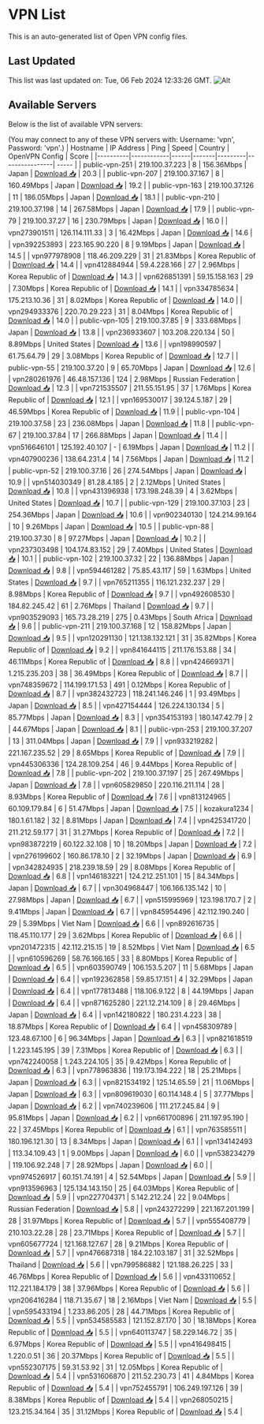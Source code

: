 # VPN List

This is an auto-generated list of Open VPN config files.

## Last Updated

This list was last updated on: Tue, 06 Feb 2024 12:33:26 GMT.
![Alt](https://repobeats.axiom.co/api/embed/186b98318ef1479477931607c1ad7d823f12451f.svg "Repobeats analytics image")

## Available Servers

Below is the list of available VPN servers:

(You may connect to any of these VPN servers with: Username: 'vpn', Password: 'vpn'.)
| Hostname | IP Address | Ping | Speed | Country | OpenVPN Config | Score |
|----------|------------|------|-------|---------|----------------| ----- |
| public-vpn-251 | 219.100.37.223 | 8 | 156.36Mbps | Japan | [Download 📥](./configs/server_0_JP.ovpn) | 20.3 |
| public-vpn-207 | 219.100.37.167 | 8 | 160.49Mbps | Japan | [Download 📥](./configs/server_1_JP.ovpn) | 19.2 |
| public-vpn-163 | 219.100.37.126 | 11 | 186.05Mbps | Japan | [Download 📥](./configs/server_2_JP.ovpn) | 18.1 |
| public-vpn-210 | 219.100.37.198 | 14 | 267.58Mbps | Japan | [Download 📥](./configs/server_3_JP.ovpn) | 17.9 |
| public-vpn-79 | 219.100.37.27 | 16 | 230.79Mbps | Japan | [Download 📥](./configs/server_4_JP.ovpn) | 16.0 |
| vpn273901511 | 126.114.111.33 | 3 | 16.42Mbps | Japan | [Download 📥](./configs/server_5_JP.ovpn) | 14.6 |
| vpn392253893 | 223.165.90.220 | 8 | 9.19Mbps | Japan | [Download 📥](./configs/server_6_JP.ovpn) | 14.5 |
| vpn977978908 | 118.46.209.229 | 31 | 21.83Mbps | Korea Republic of | [Download 📥](./configs/server_7_KR.ovpn) | 14.4 |
| vpn412884944 | 59.4.228.166 | 27 | 2.96Mbps | Korea Republic of | [Download 📥](./configs/server_8_KR.ovpn) | 14.3 |
| vpn626851391 | 59.15.158.163 | 29 | 7.30Mbps | Korea Republic of | [Download 📥](./configs/server_9_KR.ovpn) | 14.1 |
| vpn334785634 | 175.213.10.36 | 31 | 8.02Mbps | Korea Republic of | [Download 📥](./configs/server_10_KR.ovpn) | 14.0 |
| vpn294933376 | 220.70.29.223 | 31 | 8.04Mbps | Korea Republic of | [Download 📥](./configs/server_11_KR.ovpn) | 14.0 |
| public-vpn-105 | 219.100.37.85 | 9 | 333.68Mbps | Japan | [Download 📥](./configs/server_12_JP.ovpn) | 13.8 |
| vpn236933607 | 103.208.220.134 | 50 | 8.89Mbps | United States | [Download 📥](./configs/server_13_US.ovpn) | 13.6 |
| vpn198990597 | 61.75.64.79 | 29 | 3.08Mbps | Korea Republic of | [Download 📥](./configs/server_14_KR.ovpn) | 12.7 |
| public-vpn-55 | 219.100.37.20 | 9 | 65.70Mbps | Japan | [Download 📥](./configs/server_15_JP.ovpn) | 12.6 |
| vpn280261976 | 46.48.157.136 | 124 | 2.98Mbps | Russian Federation | [Download 📥](./configs/server_16_RU.ovpn) | 12.3 |
| vpn721535507 | 211.55.151.95 | 37 | 1.76Mbps | Korea Republic of | [Download 📥](./configs/server_17_KR.ovpn) | 12.1 |
| vpn169530017 | 39.124.5.187 | 29 | 46.59Mbps | Korea Republic of | [Download 📥](./configs/server_18_KR.ovpn) | 11.9 |
| public-vpn-104 | 219.100.37.58 | 23 | 236.08Mbps | Japan | [Download 📥](./configs/server_19_JP.ovpn) | 11.8 |
| public-vpn-67 | 219.100.37.84 | 17 | 266.88Mbps | Japan | [Download 📥](./configs/server_20_JP.ovpn) | 11.4 |
| vpn516646101 | 125.192.40.107 | - | 6.19Mbps | Japan | [Download 📥](./configs/server_21_JP.ovpn) | 11.2 |
| vpn407900236 | 138.64.231.4 | 14 | 7.56Mbps | Japan | [Download 📥](./configs/server_22_JP.ovpn) | 11.2 |
| public-vpn-52 | 219.100.37.16 | 26 | 274.54Mbps | Japan | [Download 📥](./configs/server_23_JP.ovpn) | 10.9 |
| vpn514030349 | 81.28.4.185 | 2 | 2.12Mbps | United States | [Download 📥](./configs/server_24_US.ovpn) | 10.8 |
| vpn431396938 | 173.198.248.39 | 4 | 3.62Mbps | United States | [Download 📥](./configs/server_25_US.ovpn) | 10.7 |
| public-vpn-129 | 219.100.37.103 | 23 | 254.36Mbps | Japan | [Download 📥](./configs/server_26_JP.ovpn) | 10.6 |
| vpn902340130 | 124.214.99.164 | 10 | 9.26Mbps | Japan | [Download 📥](./configs/server_27_JP.ovpn) | 10.5 |
| public-vpn-88 | 219.100.37.30 | 8 | 97.27Mbps | Japan | [Download 📥](./configs/server_28_JP.ovpn) | 10.2 |
| vpn237303498 | 104.174.83.152 | 29 | 7.40Mbps | United States | [Download 📥](./configs/server_29_US.ovpn) | 10.1 |
| public-vpn-102 | 219.100.37.32 | 22 | 136.88Mbps | Japan | [Download 📥](./configs/server_30_JP.ovpn) | 9.8 |
| vpn594461282 | 75.85.43.117 | 59 | 1.63Mbps | United States | [Download 📥](./configs/server_31_US.ovpn) | 9.7 |
| vpn765211355 | 116.121.232.237 | 29 | 8.98Mbps | Korea Republic of | [Download 📥](./configs/server_32_KR.ovpn) | 9.7 |
| vpn492608530 | 184.82.245.42 | 61 | 2.76Mbps | Thailand | [Download 📥](./configs/server_33_TH.ovpn) | 9.7 |
| vpn903529093 | 165.73.28.219 | 275 | 0.43Mbps | South Africa | [Download 📥](./configs/server_34_ZA.ovpn) | 9.6 |
| public-vpn-211 | 219.100.37.168 | 12 | 158.82Mbps | Japan | [Download 📥](./configs/server_35_JP.ovpn) | 9.5 |
| vpn120291130 | 121.138.132.121 | 31 | 35.82Mbps | Korea Republic of | [Download 📥](./configs/server_36_KR.ovpn) | 9.2 |
| vpn841644115 | 211.176.153.88 | 34 | 46.11Mbps | Korea Republic of | [Download 📥](./configs/server_37_KR.ovpn) | 8.8 |
| vpn424669371 | 1.215.235.203 | 38 | 36.49Mbps | Korea Republic of | [Download 📥](./configs/server_38_KR.ovpn) | 8.7 |
| vpn748359672 | 114.199.171.53 | 491 | 0.12Mbps | Korea Republic of | [Download 📥](./configs/server_39_KR.ovpn) | 8.7 |
| vpn382432723 | 118.241.146.246 | 1 | 93.49Mbps | Japan | [Download 📥](./configs/server_40_JP.ovpn) | 8.5 |
| vpn427154444 | 126.224.130.134 | 5 | 85.77Mbps | Japan | [Download 📥](./configs/server_41_JP.ovpn) | 8.3 |
| vpn354153193 | 180.147.42.79 | 2 | 44.67Mbps | Japan | [Download 📥](./configs/server_42_JP.ovpn) | 8.1 |
| public-vpn-253 | 219.100.37.207 | 13 | 311.04Mbps | Japan | [Download 📥](./configs/server_43_JP.ovpn) | 7.9 |
| vpn933219282 | 221.167.235.52 | 29 | 8.65Mbps | Korea Republic of | [Download 📥](./configs/server_44_KR.ovpn) | 7.9 |
| vpn445306336 | 124.28.109.254 | 46 | 9.44Mbps | Korea Republic of | [Download 📥](./configs/server_45_KR.ovpn) | 7.8 |
| public-vpn-202 | 219.100.37.197 | 25 | 267.49Mbps | Japan | [Download 📥](./configs/server_46_JP.ovpn) | 7.8 |
| vpn605829850 | 220.116.211.114 | 28 | 8.93Mbps | Korea Republic of | [Download 📥](./configs/server_47_KR.ovpn) | 7.6 |
| vpn813124965 | 60.109.179.84 | 6 | 51.47Mbps | Japan | [Download 📥](./configs/server_48_JP.ovpn) | 7.5 |
| kozakura1234 | 180.1.61.182 | 32 | 8.81Mbps | Japan | [Download 📥](./configs/server_49_JP.ovpn) | 7.4 |
| vpn425341720 | 211.212.59.177 | 31 | 31.27Mbps | Korea Republic of | [Download 📥](./configs/server_50_KR.ovpn) | 7.2 |
| vpn983872219 | 60.122.32.108 | 10 | 18.20Mbps | Japan | [Download 📥](./configs/server_51_JP.ovpn) | 7.2 |
| vpn276199602 | 160.86.178.10 | 2 | 32.19Mbps | Japan | [Download 📥](./configs/server_52_JP.ovpn) | 6.9 |
| vpn342824935 | 218.239.18.59 | 29 | 8.08Mbps | Korea Republic of | [Download 📥](./configs/server_53_KR.ovpn) | 6.8 |
| vpn146183221 | 124.212.251.101 | 15 | 84.34Mbps | Japan | [Download 📥](./configs/server_54_JP.ovpn) | 6.7 |
| vpn304968447 | 106.166.135.142 | 10 | 27.98Mbps | Japan | [Download 📥](./configs/server_55_JP.ovpn) | 6.7 |
| vpn515995969 | 123.198.170.7 | 2 | 9.41Mbps | Japan | [Download 📥](./configs/server_56_JP.ovpn) | 6.7 |
| vpn845954496 | 42.112.190.240 | 29 | 5.39Mbps | Viet Nam | [Download 📥](./configs/server_57_VN.ovpn) | 6.6 |
| vpn892616735 | 118.45.110.177 | 29 | 3.62Mbps | Korea Republic of | [Download 📥](./configs/server_58_KR.ovpn) | 6.6 |
| vpn201472315 | 42.112.215.15 | 19 | 8.52Mbps | Viet Nam | [Download 📥](./configs/server_59_VN.ovpn) | 6.5 |
| vpn610596269 | 58.76.166.165 | 33 | 8.80Mbps | Korea Republic of | [Download 📥](./configs/server_60_KR.ovpn) | 6.5 |
| vpn603590749 | 106.153.5.207 | 11 | 5.68Mbps | Japan | [Download 📥](./configs/server_61_JP.ovpn) | 6.4 |
| vpn192362858 | 59.85.17.151 | 4 | 32.29Mbps | Japan | [Download 📥](./configs/server_62_JP.ovpn) | 6.4 |
| vpn177813488 | 118.106.9.122 | 8 | 44.19Mbps | Japan | [Download 📥](./configs/server_63_JP.ovpn) | 6.4 |
| vpn871625280 | 221.12.214.109 | 8 | 29.46Mbps | Japan | [Download 📥](./configs/server_64_JP.ovpn) | 6.4 |
| vpn142180822 | 180.231.4.223 | 38 | 18.87Mbps | Korea Republic of | [Download 📥](./configs/server_65_KR.ovpn) | 6.4 |
| vpn458309789 | 123.48.67.100 | 6 | 96.34Mbps | Japan | [Download 📥](./configs/server_66_JP.ovpn) | 6.3 |
| vpn821618519 | 1.223.145.195 | 39 | 7.31Mbps | Korea Republic of | [Download 📥](./configs/server_67_KR.ovpn) | 6.3 |
| vpn742240058 | 1.243.224.105 | 35 | 9.42Mbps | Korea Republic of | [Download 📥](./configs/server_68_KR.ovpn) | 6.3 |
| vpn778963836 | 119.173.194.222 | 18 | 25.21Mbps | Japan | [Download 📥](./configs/server_69_JP.ovpn) | 6.3 |
| vpn821534192 | 125.14.65.59 | 21 | 11.06Mbps | Japan | [Download 📥](./configs/server_70_JP.ovpn) | 6.3 |
| vpn809619030 | 60.114.148.4 | 5 | 37.77Mbps | Japan | [Download 📥](./configs/server_71_JP.ovpn) | 6.2 |
| vpn740239606 | 111.217.245.84 | 9 | 95.81Mbps | Japan | [Download 📥](./configs/server_72_JP.ovpn) | 6.2 |
| vpn661700896 | 211.197.95.190 | 22 | 37.45Mbps | Korea Republic of | [Download 📥](./configs/server_73_KR.ovpn) | 6.1 |
| vpn763585511 | 180.196.121.30 | 13 | 8.34Mbps | Japan | [Download 📥](./configs/server_74_JP.ovpn) | 6.1 |
| vpn134142493 | 113.34.109.43 | 1 | 9.00Mbps | Japan | [Download 📥](./configs/server_75_JP.ovpn) | 6.0 |
| vpn538234279 | 119.106.92.248 | 7 | 28.92Mbps | Japan | [Download 📥](./configs/server_76_JP.ovpn) | 6.0 |
| vpn974526917 | 60.151.74.191 | 4 | 52.54Mbps | Japan | [Download 📥](./configs/server_77_JP.ovpn) | 5.9 |
| vpn913596963 | 125.134.143.150 | 25 | 64.03Mbps | Korea Republic of | [Download 📥](./configs/server_78_KR.ovpn) | 5.9 |
| vpn227704371 | 5.142.212.24 | 22 | 9.04Mbps | Russian Federation | [Download 📥](./configs/server_79_RU.ovpn) | 5.8 |
| vpn243272299 | 221.167.201.199 | 28 | 31.97Mbps | Korea Republic of | [Download 📥](./configs/server_80_KR.ovpn) | 5.7 |
| vpn555408779 | 210.103.22.28 | 28 | 23.71Mbps | Korea Republic of | [Download 📥](./configs/server_81_KR.ovpn) | 5.7 |
| vpn605677724 | 121.168.127.67 | 28 | 9.21Mbps | Korea Republic of | [Download 📥](./configs/server_82_KR.ovpn) | 5.7 |
| vpn476687318 | 184.22.103.187 | 31 | 32.52Mbps | Thailand | [Download 📥](./configs/server_83_TH.ovpn) | 5.6 |
| vpn799586882 | 121.188.26.225 | 33 | 46.76Mbps | Korea Republic of | [Download 📥](./configs/server_84_KR.ovpn) | 5.6 |
| vpn433110652 | 112.221.184.179 | 38 | 37.96Mbps | Korea Republic of | [Download 📥](./configs/server_85_KR.ovpn) | 5.6 |
| vpn206416284 | 118.71.35.67 | 18 | 2.16Mbps | Viet Nam | [Download 📥](./configs/server_86_VN.ovpn) | 5.5 |
| vpn595433194 | 1.233.86.205 | 28 | 44.71Mbps | Korea Republic of | [Download 📥](./configs/server_87_KR.ovpn) | 5.5 |
| vpn534585583 | 121.152.87.170 | 30 | 18.18Mbps | Korea Republic of | [Download 📥](./configs/server_88_KR.ovpn) | 5.5 |
| vpn640113747 | 58.229.146.72 | 35 | 6.97Mbps | Korea Republic of | [Download 📥](./configs/server_89_KR.ovpn) | 5.5 |
| vpn416498415 | 1.220.0.51 | 36 | 20.37Mbps | Korea Republic of | [Download 📥](./configs/server_90_KR.ovpn) | 5.5 |
| vpn552307175 | 59.31.53.92 | 31 | 12.05Mbps | Korea Republic of | [Download 📥](./configs/server_91_KR.ovpn) | 5.4 |
| vpn531606870 | 211.52.230.73 | 41 | 4.84Mbps | Korea Republic of | [Download 📥](./configs/server_92_KR.ovpn) | 5.4 |
| vpn752455791 | 106.249.197.126 | 39 | 8.38Mbps | Korea Republic of | [Download 📥](./configs/server_93_KR.ovpn) | 5.4 |
| vpn268050215 | 123.215.34.164 | 35 | 31.12Mbps | Korea Republic of | [Download 📥](./configs/server_94_KR.ovpn) | 5.4 |
